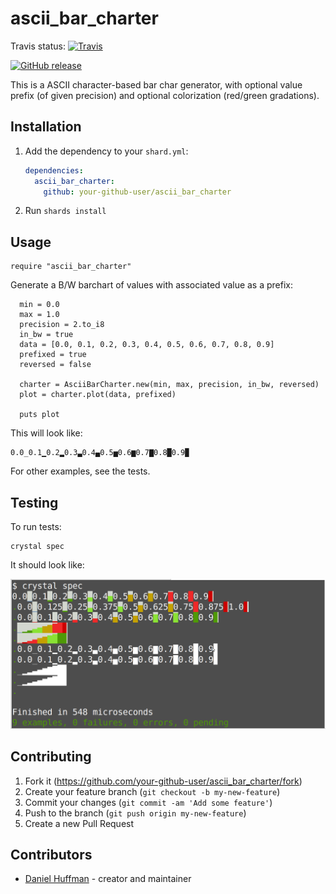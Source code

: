 # ascii_bar_charter

Travis status: [![Travis](https://travis-ci.com/drhuffman12/ascii_bar_charter.svg?branch=master)](https://travis-ci.com/drhuffman12/ascii_bar_charter)

<!-- CircleCI status: [![CircleCI](https://circleci.com/gh/drhuffman12/ascii_bar_charter.svg?style=svg)](https://circleci.com/gh/drhuffman12/ascii_bar_charter) -->

[![GitHub release](https://img.shields.io/github/release/drhuffman12/ascii_bar_charter.js.svg)](https://GitHub.com/drhuffman12/ascii_bar_charter.js/releases/)

This is a ASCII character-based bar char generator, with optional value prefix (of given precision) and optional colorization (red/green gradations).

## Installation

1. Add the dependency to your `shard.yml`:

   ```yaml
   dependencies:
     ascii_bar_charter:
       github: your-github-user/ascii_bar_charter
   ```

2. Run `shards install`

## Usage

```crystal
require "ascii_bar_charter"
```

Generate a B/W barchart of values with associated value as a prefix:

```crystal
  min = 0.0
  max = 1.0
  precision = 2.to_i8
  in_bw = true
  data = [0.0, 0.1, 0.2, 0.3, 0.4, 0.5, 0.6, 0.7, 0.8, 0.9]
  prefixed = true
  reversed = false

  charter = AsciiBarCharter.new(min, max, precision, in_bw, reversed)
  plot = charter.plot(data, prefixed)

  puts plot
```

This will look like:

```
0.0_0.1▁0.2▂0.3▃0.4▄0.5▅0.6▆0.7▇0.8█0.9▉
```

For other examples, see the tests.

## Testing

To run tests:

```crystal
crystal spec
```

It should look like:

![examples.png](examples.png)

## Contributing

1. Fork it (<https://github.com/your-github-user/ascii_bar_charter/fork>)
2. Create your feature branch (`git checkout -b my-new-feature`)
3. Commit your changes (`git commit -am 'Add some feature'`)
4. Push to the branch (`git push origin my-new-feature`)
5. Create a new Pull Request

## Contributors

- [Daniel Huffman](https://github.com/your-github-user) - creator and maintainer
